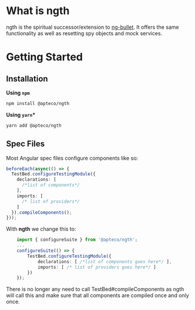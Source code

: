 # What is ngth

ngth is the spiritual successor/extension to [ng-bullet](https://github.com/topnotch48/ng-bullet-workspace/tree/master/projects/ng-bullet). It offers the same functionality as well as resetting spy objects and mock services.

# Getting Started

## Installation

**Using `npm`**

```bash
npm install @apteco/ngth
```

**Using `yarn`\***

```bash
yarn add @apteco/ngth
```

## Spec Files

Most Angular spec files configure components like so:

```typescript
beforeEach(async(() => {
  TestBed.configureTestingModule({
    declarations: [
      /*list of components*/
    ],
    imports: [
      /* list of providers*/
    ]
  }).compileComponents();
}));
```

With **ngth** we change this to:

```typescript
    import { configureSuite } from '@apteco/ngth';
    ...
    configureSuite(() => {
        TestBed.configureTestingModule({
            declarations: [ /*list of components goes here*/ ],
            imports: [ /* list of providers goes here*/ ]
        })
    });
```

There is no longer any need to call TestBed#compileComponents as ngth will call this and make sure that all components are compiled once and only once.
